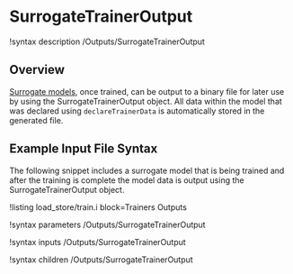 # SurrogateTrainerOutput

!syntax description /Outputs/SurrogateTrainerOutput

## Overview

[Surrogate models](Surrogates/index.md), once trained, can be output to a binary file for later
use by using the SurrogateTrainerOutput object. All data within the model that was declared using
`declareTrainerData` is automatically stored in the generated file.

## Example Input File Syntax

The following snippet includes a surrogate model that is being trained and after the training is
complete the model data is output using the SurrogateTrainerOutput object.

!listing load_store/train.i block=Trainers Outputs

!syntax parameters /Outputs/SurrogateTrainerOutput

!syntax inputs /Outputs/SurrogateTrainerOutput

!syntax children /Outputs/SurrogateTrainerOutput
